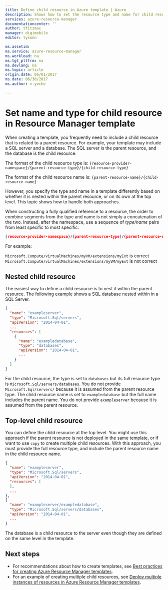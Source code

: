 ```yaml
---
title: Define child resource in Azure template | Azure
description: Shows how to set the resource type and name for child resource in an Azure Resource Manager template
services: azure-resource-manager
documentationcenter: ''
author: tfitzmac
manager: digimobile
editor: tysonn

ms.assetid: 
ms.service: azure-resource-manager
ms.workload: na
ms.tgt_pltfrm: na
ms.devlang: na
ms.topic: article
origin.date: 06/01/2017
ms.date: 06/30/2017
ms.author: v-yeche

---
```


# Set name and type for child resource in Resource Manager template
When creating a template, you frequently need to include a child resource that is related to a parent resource. For example, your template may include a SQL server and a database. The SQL server is the parent resource, and the database is the child resource. 

The format of the child resource type is: `{resource-provider-namespace}/{parent-resource-type}/{child-resource-type}`

The format of the child resource name is: `{parent-resource-name}/{child-resource-name}`

However, you specify the type and name in a template differently based on whether it is nested within the parent resource, or on its own at the top level. This topic shows how to handle both approaches.

When constructing a fully qualified reference to a resource, the order to combine segments from the type and name  is not simply a concatenation of the two.  Instead, after the namespace, use a sequence of *type/name* pairs from least specific to most specific:

```json
{resource-provider-namespace}/{parent-resource-type}/{parent-resource-name}[/{child-resource-type}/{child-resource-name}]*
```

For example:

`Microsoft.Compute/virtualMachines/myVM/extensions/myExt` is correct
`Microsoft.Compute/virtualMachines/extensions/myVM/myExt` is not correct

## Nested child resource
The easiest way to define a child resource is to nest it within the parent resource. The following example shows a SQL database nested within in a SQL Server.

```json
{
  "name": "exampleserver",
  "type": "Microsoft.Sql/servers",
  "apiVersion": "2014-04-01",
  ...
  "resources": [
    {
      "name": "exampledatabase",
      "type": "databases",
      "apiVersion": "2014-04-01",
      ...
    }
  ]
}
```

For the child resource, the type is set to `databases` but its full resource type is `Microsoft.Sql/servers/databases`. You do not provide `Microsoft.Sql/servers/` because it is assumed from the parent resource type. The child resource name is set to `exampledatabase` but the full name includes the parent name. You do not provide `exampleserver` because it is assumed from the parent resource.

## Top-level child resource
You can define the child resource at the top level. You might use this approach if the parent resource is not deployed in the same template, or if want to use `copy` to create multiple child resources. With this approach, you must provide the full resource type, and include the parent resource name in the child resource name.

```json
{
  "name": "exampleserver",
  "type": "Microsoft.Sql/servers",
  "apiVersion": "2014-04-01",
  "resources": [ 
  ],
  ...
},
{
  "name": "exampleserver/exampledatabase",
  "type": "Microsoft.Sql/servers/databases",
  "apiVersion": "2014-04-01",
  ...
}
```

The database is a child resource to the server even though they are defined on the same level in the template.

## Next steps
* For recommendations about how to create templates, see [Best practices for creating Azure Resource Manager templates](resource-manager-template-best-practices.md).
* For an example of creating multiple child resources, see [Deploy multiple instances of resources in Azure Resource Manager templates](resource-group-create-multiple.md).